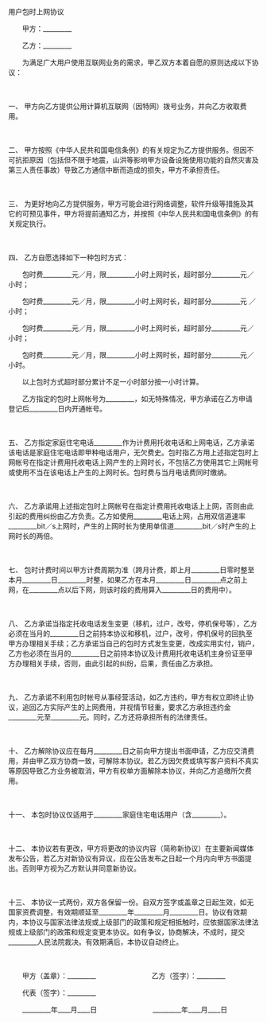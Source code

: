 



用户包时上网协议



 

　　甲方：_________　　

　　乙方：_________　　

　　为满足广大用户使用互联网业务的需求，甲乙双方本着自愿的原则达成以下协议：

　　

一、
甲方向乙方提供公用计算机互联网（因特网）拨号业务，并向乙方收取费用。

　　

二、
甲方按照《中华人民共和国电信条例》的有关规定为乙方提供服务。但因不可抗拒原因（包括但不限于地震，山洪等影响甲方设备设施使用功能的自然灾害及第三人责任事故）导致乙方通信中断而造成的损失，甲方不承担责任。

　　

三、
为更好地向乙方提供服务，甲方可能会进行网络调整，软件升级等措施及其它的可预见事件，甲方将提前通知乙方，并按照《中华人民共和国电信条例》的有关规定执行。

　　

四、
乙方自愿选择如下一种包时方式：

　　包时费_________元／月，限_________小时上网时长，超时部分_________元／小时；

　　包时费_________元／月，限_________小时上网时长，超时部分_________元 ／小时；

　　包时费_________元／月，限_________小时上网时长，超时部分_________元／小时；

　　包时费_________元／月，限_________小时上网时长，超时部分_________元／小时。

　　以上包时方式超时部分累计不足一小时部分按一小时计算。

　　乙方指定的包时上网帐号为_________，如无特殊情况，甲方承诺在乙方申请登记后_________日内开通帐号。

　　

五、
乙方指定家庭住宅电话_________作为计费用托收电话和上网电话，乙方承诺该电话是家庭住宅电话即甲种电话用户，无欠费史。包时指乙方用上述指定包时上网帐号在指定计费用托收电话上网产生的上网时长，不包括乙方使用其它上网帐号或使用不当在该电话上产生的上网时长。包时费与当月电话费同时缴纳。

　　

六、
乙方承诺用上述指定包时上网帐号在指定计费用托收电话上上网，否则由此引起的费用纠纷由乙方负责。乙方如使用_________电话上网，占用双信道速率_________bit／s上网时，产生的上网时长为使用单信道_________bit／s时产生的上网时长的两倍。

　　

七、
包时计费时间以甲方计费周期为准（跨月计费，即上月_________日零时整至本月_________日_________时整，如果乙方在本月_________日_________点之前上网，在_________点以后下网，则该时段的费用算入_________日的费用中）。

　　

八、
乙方承诺当指定托收电话发生变更（移机，过户，改号，停机保号等），乙方必须在当月的_________日之前持本协议和移机，过户，改号，停机保号的回执至甲方办理相关手续；乙方承诺当自己的包时方式发生变更，改成实用实付，销户，乙方也必须在当月的_________日之前持本协议及计费用托收电话机主身份证至甲方办理相关手续，否则，由此引起的纠纷，后果，责任由乙方承担。

　　

九、
乙方承诺不利用包时帐号从事经营活动，如乙方违约，甲方有权立即终止协议，追回乙方实际产生的上网费用，并视情节轻重，要求乙方承担违约金_________元至_________元。同时，乙方还将承担所有的法律责任。

　　

十、
乙方解除协议应在每月_________日之前向甲方提出书面申请，乙方应交清费用，并由甲乙双方协商一致，可解除本协议。若乙方因欠费或填写客户资料不真实等原因导致乙方业务被取消，甲方有权单方面解除本协议，并向乙方追缴所欠费用。

　　

十一、
本包时协议仅适用于_________家庭住宅电话用户（含_________）。

　　

十二、
本协议若有更改，甲方将更改的协议内容（简称新协议）在主要新闻媒体发布公告，若乙方对新协议有异议，应在公告发布之日起一个月内向甲方书面提出。否则甲方视为乙方默认并同意新协议。

　　

十三、
本协议一式两份，双方各保留一份。自双方签字或盖章之日起生效，如无国家资费调整，有效期顺延至_________年_________月_________日。协议有效期内，本协议与国家法律法规或上级部门的政策和规定相抵触时，应依据国家法律法规或上级部门的政策和规定变更本协议。如有争议，协商解决，不成时，提交_________人民法院裁决。有效期满后，本协议自动终止。

　　

　　甲方（盖章）：_________　　　　　　　　乙方（签字）：_________　　

　　代表（签字）：_________　　

　　_________年____月____日　　　　　　　　_________年____月____日